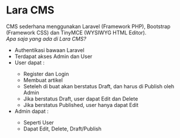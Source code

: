 <h1>Lara CMS</h1>
<p>CMS sederhana menggunakan Laravel (Framework PHP), Bootstrap (Framework CSS) dan TinyMCE (WYSIWYG HTML Editor).<br>
    <i>Apa saja yang ada di Lara CMS?</i>
    <ul>
        <li>Authentikasi bawaan Laravel</li>
        <li>Terdapat akses Admin dan User</li>
        <li>User dapat :</li>
        <ul>
            <li>Register dan Login<br>
            <li>Membuat artikel</li>
            <li>Seteleh di buat akan berstatus Draft, dan harus di Publish oleh Admin</li>
            <li>Jika berstatus Draft, user dapat Edit dan Delete</li>
            <li>Jika berstatus Published, user hanya dapat Edit</li>
        </ul>
        <li>Admin dapat :</li>
        <ul>
            <li>Seperti User</li>
            <li>Dapat Edit, Delete, Draft/Publish</li>
        </ul>
    </ul>
</p>
